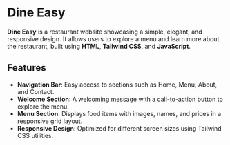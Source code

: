 # Dine Easy

**Dine Easy** is a restaurant website showcasing a simple, elegant, and responsive design. It allows users to explore a menu and learn more about the restaurant, built using **HTML**, **Tailwind CSS**, and **JavaScript**.

## Features
- **Navigation Bar**: Easy access to sections such as Home, Menu, About, and Contact.
- **Welcome Section**: A welcoming message with a call-to-action button to explore the menu.
- **Menu Section**: Displays food items with images, names, and prices in a responsive grid layout.
- **Responsive Design**: Optimized for different screen sizes using Tailwind CSS utilities.
